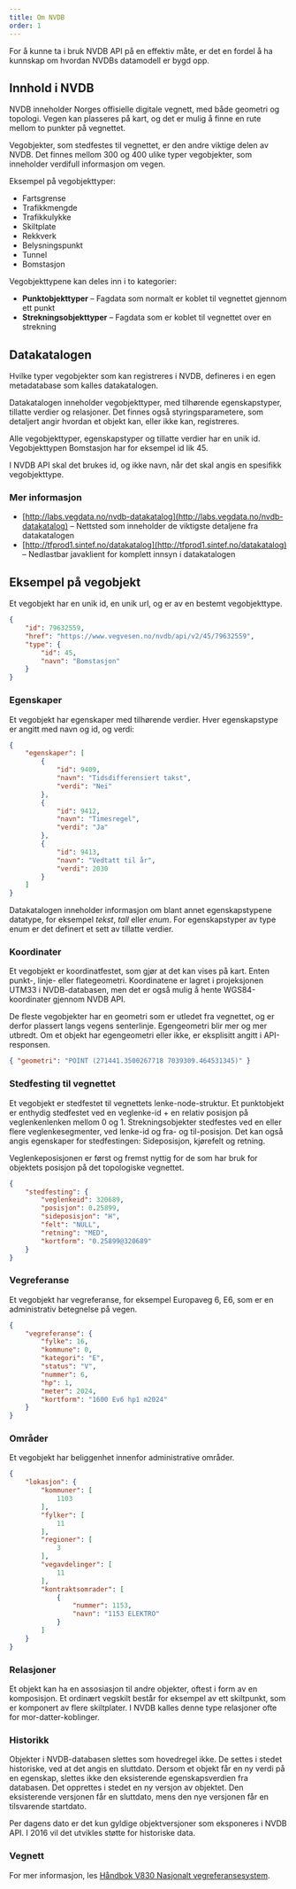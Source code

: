 ```yaml
---
title: Om NVDB
order: 1
---
```


For å kunne ta i bruk NVDB API på en effektiv måte, er det en fordel å ha kunnskap om hvordan NVDBs datamodell er bygd opp.

## Innhold i NVDB

NVDB inneholder Norges offisielle digitale vegnett, med både geometri og topologi. Vegen kan plasseres på kart, og det er mulig å finne en rute mellom to punkter på vegnettet.

Vegobjekter, som stedfestes til vegnettet, er den andre viktige delen av NVDB. Det finnes mellom 300 og 400 ulike typer vegobjekter, som inneholder verdifull informasjon om vegen.

Eksempel på vegobjekttyper:

*   Fartsgrense
*   Trafikkmengde
*   Trafikkulykke
*   Skiltplate
*   Rekkverk
*   Belysningspunkt
*   Tunnel
*   Bomstasjon

Vegobjekttypene kan deles inn i to kategorier:

*   **Punktobjekttyper** – Fagdata som normalt er koblet til vegnettet gjennom ett punkt
*   **Strekningsobjekttyper** – Fagdata som er koblet til vegnettet over en strekning

## Datakatalogen

Hvilke typer vegobjekter som kan registreres i NVDB, defineres i en egen metadatabase som kalles datakatalogen.

Datakatalogen inneholder vegobjekttyper, med tilhørende egenskapstyper, tillatte verdier og relasjoner. Det finnes også styringsparametere, som detaljert angir hvordan et objekt kan, eller ikke kan, registreres.

Alle vegobjekttyper, egenskapstyper og tillatte verdier har en unik id. Vegobjekttypen Bomstasjon har for eksempel id lik 45.

I NVDB API skal det brukes id, og ikke navn, når det skal angis en spesifikk vegobjekttype.

### Mer informasjon

*   [http://labs.vegdata.no/nvdb-datakatalog](http://labs.vegdata.no/nvdb-datakatalog) – Nettsted som inneholder de viktigste detaljene fra datakatalogen
*   [http://tfprod1.sintef.no/datakatalog](http://tfprod1.sintef.no/datakatalog) – Nedlastbar javaklient for komplett innsyn i datakatalogen

## Eksempel på vegobjekt

Et vegobjekt har en unik id, en unik url, og er av en bestemt vegobjekttype.

```json
{
    "id": 79632559,
    "href": "https://www.vegvesen.no/nvdb/api/v2/45/79632559",
    "type": {
        "id": 45,
        "navn": "Bomstasjon"
    }
}
```



### Egenskaper

Et vegobjekt har egenskaper med tilhørende verdier. Hver egenskapstype er angitt med navn og id, og verdi:

```json
{
    "egenskaper": [
        {
            "id": 9409,
            "navn": "Tidsdifferensiert takst",
            "verdi": "Nei"
        },
        {
            "id": 9412,
            "navn": "Timesregel",
            "verdi": "Ja"
        },
        {
            "id": 9413,
            "navn": "Vedtatt til år",
            "verdi": 2030
        }
    ]
}
```

Datakatalogen inneholder informasjon om blant annet egenskapstypene datatype, for eksempel _tekst_, _tall_ eller _enum_. For egenskapstyper av type enum er det definert et sett av tillatte verdier.

### Koordinater

Et vegobjekt er koordinatfestet, som gjør at det kan vises på kart. Enten punkt-, linje- eller flategeometri. Koordinatene er lagret i projeksjonen UTM33 i NVDB-databasen, men det er også mulig å hente WGS84-koordinater gjennom NVDB API.

De fleste vegobjekter har en geometri som er utledet fra vegnettet, og er derfor plassert langs vegens senterlinje. Egengeometri blir mer og mer utbredt. Om et objekt har egengeometri eller ikke, er eksplisitt angitt i API-responsen.

```json
{ "geometri": "POINT (271441.3500267718 7039309.464531345)" }
```


### Stedfesting til vegnettet

Et vegobjekt er stedfestet til vegnettets lenke-node-struktur. Et punktobjekt er enthydig stedfestet ved en veglenke-id + en relativ posisjon på veglenkenlenken mellom 0 og 1\. Strekningsobjekter stedfestes ved en eller flere veglenkesegmenter, ved lenke-id og fra- og til-posisjon. Det kan også angis egenskaper for stedfestingen: Sideposisjon, kjørefelt og retning.

Veglenkeposisjonen er først og fremst nyttig for de som har bruk for objektets posisjon på det topologiske vegnettet.

```json
{
    "stedfesting": {
        "veglenkeid": 320689,
        "posisjon": 0.25899,
        "sideposisjon": "H",
        "felt": "NULL",
        "retning": "MED",
        "kortform": "0.25899@320689"
    }
}
```

### Vegreferanse

Et vegobjekt har vegreferanse, for eksempel Europaveg 6, E6, som er en administrativ betegnelse på vegen.

```json
{
    "vegreferanse": {
        "fylke": 16,
        "kommune": 0,
        "kategori": "E",
        "status": "V",
        "nummer": 6,
        "hp": 1,
        "meter": 2024,
        "kortform": "1600 Ev6 hp1 m2024"
    }
}
```


### Områder

Et vegobjekt har beliggenhet innenfor administrative områder.

```json
{
    "lokasjon": {
        "kommuner": [
            1103
        ],
        "fylker": [
            11
        ],
        "regioner": [
            3
        ],
        "vegavdelinger": [
            11
        ],
        "kontraktsomrader": [
            {
                "nummer": 1153,
                "navn": "1153 ELEKTRO"
            }
        ]
    }
}
```



### Relasjoner

Et objekt kan ha en assosiasjon til andre objekter, oftest i form av en komposisjon. Et ordinært vegskilt består for eksempel av ett skiltpunkt, som er komponert av flere skiltplater. I NVDB kalles denne type relasjoner ofte for mor-datter-koblinger.

### Historikk

Objekter i NVDB-databasen slettes som hovedregel ikke. De settes i stedet historiske, ved at det angis en sluttdato. Dersom et objekt får en ny verdi på en egenskap, slettes ikke den eksisterende egenskapsverdien fra databasen. Det opprettes i stedet en ny versjon av objektet. Den eksisterende versjonen får en sluttdato, mens den nye versjonen får en tilsvarende startdato.

Per dagens dato er det kun gyldige objektversjoner som eksponeres i NVDB API. I 2016 vil det utvikles støtte for historiske data.

### Vegnett

For mer informasjon, les [Håndbok V830 Nasjonalt vegreferansesystem](http://www.vegvesen.no/_attachment/61505/binary/1000471?fast_title=H%C3%A5ndbok+V830+Nasjonalt+vegreferansesystem.pdf).

